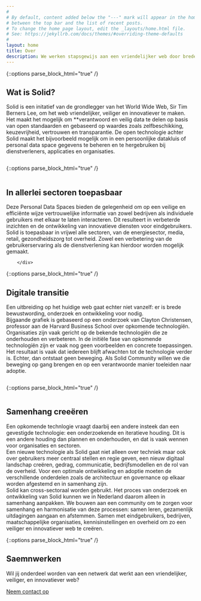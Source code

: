 ```yaml
---
#
# By default, content added below the "---" mark will appear in the home page
# between the top bar and the list of recent posts.
# To change the home page layout, edit the _layouts/home.html file.
# See: https://jekyllrb.com/docs/themes/#overriding-theme-defaults
#
layout: home
title: Over
description: We werken stapsgewijs aan een vriendelijker web door brede bewustwording, onderzoek en implementaties.
---
```


{::options parse_block_html="true" /}
<div class="wrapperprojects" markdown="0">
            <div class="projectblock">
             <div class="project_text">
              <h2>
Wat is Solid?
              </h2>
              <p>
Solid is een initatief van de grondlegger van het World Wide Web, Sir Tim Berners Lee, om het web vriendelijker, veiliger en innovatiever te maken.
Het maakt het mogelijk om **verantwoord en veilig data te delen op basis van open standaarden en gebaseerd op waardes zoals zelfbeschikking, keuzevrijheid, vertrouwen en transparantie.
De open technologie achter Solid maakt het bijvoorbeeld mogelijk om in een persoonlijke datakluis of personal data space gegevens te beheren en te hergebruiken bij dienstverleners, applicaties en organisaties.<br> 
                </p>
              </div>
              <div class="project_img">
                <img src="/img/vault.svg" alt="">
            </div>         
        </div>
</div>


{::options parse_block_html="true" /}
<div class="wrapperprojects" markdown="0">
            <div class="projectblock">
                 <div class="project_img">
                <img src="/img/domains.svg" alt="">
            </div>  
             <div class="project_text">
              <h2>
In allerlei sectoren toepasbaar
              </h2>
              <p>
Deze Personal Data Spaces bieden de gelegenheid om op een veilige en efficiënte wijze vertrouwelijke informatie van zowel bedrijven als individuele gebruikers met elkaar te laten interacteren. Dit resulteert in verbeterde inzichten en de ontwikkeling van innovatieve diensten voor eindgebruikers. Solid is toepasbaar in vrijwel alle sectoren, van de energiesector, media, retail, gezondheidszorg tot overheid. Zowel een verbetering van de gebruikerservaring als de dienstverlening kan hierdoor worden mogelijk gemaakt. 
                </p>
              </div>
                    
        </div>
</div>


{::options parse_block_html="true" /}
<div class="wrapperprojects" markdown="0">
            <div class="projectblock">
             <div class="project_text">
              <h2>
Digitale transitie
              </h2>
              <p>
Een uitbreiding op het huidige web gaat echter niet vanzelf: er is brede bewustwording, onderzoek en ontwikkeling voor nodig. <br>
Bijgaande grafiek is gebaseerd op een onderzoek van Clayton Christensen, professor aan de Harvard Business School over opkomende technologiën. 
Organisaties zijn vaak gericht op de bekende technologiën die ze onderhouden en verbeteren. In de initiële fase van opkomende technologiën zijn er vaak nog geen voorbeelden en concrete toepassingen. Het resultaat is vaak dat iedereen blijft afwachten tot de technologie verder is. Echter, dan ontstaat geen beweging.
Als Solid Community willen we die beweging op gang brengen en op een verantwoorde manier toeleiden naar adoptie. 
                </p>
              </div>
              <div class="project_img">
                <img src="/img/dilemma-NL.svg" alt="">
            </div>         
        </div>
</div>


{::options parse_block_html="true" /}
<div class="wrapperprojects" markdown="0">
            <div class="projectblock">
            <div class="project_img">
                <img src="/img/phases-NL.svg" alt="">
            </div>         
             <div class="project_text">
              <h2>
Samenhang creeëren
              </h2>
              <p>
Een opkomende technlogie vraagt daarbij een andere insteek dan een gevestigde technologie: een onderzoekende en iteratieve houding.
Dit is een andere houding dan plannen en onderhouden, en dat is vaak wennen voor organisaties en sectoren. <br> Een nieuwe technologie als Solid gaat niet alleen over techniek maar ook over gebruikers meer centraal stellen en regie geven, een nieuw digitaal landschap creëren, gedrag, communicatie, bedrijfsmodellen en de rol van de overheid. Voor een optimale ontwikkeling en adoptie moeten de verschillende onderdelen zoals de architectuur en governance op elkaar worden afgestemd en in samenhang zijn.<br>
Solid kan cross-sectoraal worden gebruikt. Het proces van onderzoek en ontwikkeling van Solid kunnen we in Nederland daarom alleen in samenhang aanpakken. We bouwen aan een community om te zorgen voor samenhang en harmonisatie van deze processen: samen leren, gezamenlijk uitdagingen aangaan en afstemmen. Samen met eindgebruikers, bedrijven, maatschappelijke organisaties, kennisinstellingen en overheid om zo een veiliger en innovatiever web te creëren.
                </p>
              </div>
        </div>
</div>


{::options parse_block_html="true" /}
<div class="wrapperprojects" markdown="0">
            <div class="projectblock">
             <div class="project_text">
              <h2>
Saemnwerken
              </h2>
              <p>
Wil jij onderdeel worden van een netwerk dat werkt aan een vriendelijker, veiliger, en innovatiever web?
                </p>
               <div class="button_align">
               <div class="button"><a class="button_link" href="/contact">Neem contact op</a></div>
              </div>
              </div>
              <div class="project_img">
                <img src="/img/samenwerken.svg" alt="">
            </div>         
        </div>
</div>


